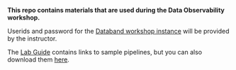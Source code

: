**This repo contains materials that are used during the Data Observability workshop.**

Userids and password for the [Databand workshop instance](www.ibm.com) will be provided by the instructor.  

The [Lab Guide](https://github.com/elenalowery/data-observability/blob/main/Lab%20Guide/Databand_Customer_Workshop.pdf) contains links to sample pipelines, but you can also download them [here](https://ibm.box.com/s/btj5e88tr7bcocaxvspqxsq71qq9s7a9).  
